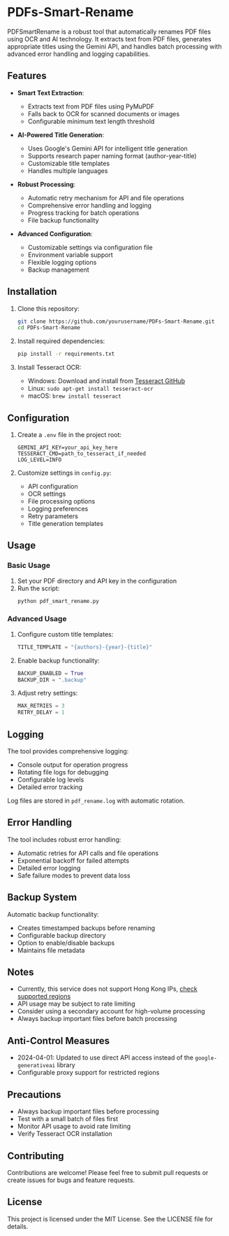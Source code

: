 # PDFs-Smart-Rename

PDFSmartRename is a robust tool that automatically renames PDF files using OCR and AI technology. It extracts text from PDF files, generates appropriate titles using the Gemini API, and handles batch processing with advanced error handling and logging capabilities.

## Features

- **Smart Text Extraction**: 
  - Extracts text from PDF files using PyMuPDF
  - Falls back to OCR for scanned documents or images
  - Configurable minimum text length threshold

- **AI-Powered Title Generation**:
  - Uses Google's Gemini API for intelligent title generation
  - Supports research paper naming format (author-year-title)
  - Customizable title templates
  - Handles multiple languages

- **Robust Processing**:
  - Automatic retry mechanism for API and file operations
  - Comprehensive error handling and logging
  - Progress tracking for batch operations
  - File backup functionality

- **Advanced Configuration**:
  - Customizable settings via configuration file
  - Environment variable support
  - Flexible logging options
  - Backup management

## Installation

1. Clone this repository:
   ```bash
   git clone https://github.com/yourusername/PDFs-Smart-Rename.git
   cd PDFs-Smart-Rename
   ```

2. Install required dependencies:
   ```bash
   pip install -r requirements.txt
   ```

3. Install Tesseract OCR:
   - Windows: Download and install from [Tesseract GitHub](https://github.com/UB-Mannheim/tesseract/wiki)
   - Linux: `sudo apt-get install tesseract-ocr`
   - macOS: `brew install tesseract`

## Configuration

1. Create a `.env` file in the project root:
   ```env
   GEMINI_API_KEY=your_api_key_here
   TESSERACT_CMD=path_to_tesseract_if_needed
   LOG_LEVEL=INFO
   ```

2. Customize settings in `config.py`:
   - API configuration
   - OCR settings
   - File processing options
   - Logging preferences
   - Retry parameters
   - Title generation templates

## Usage

### Basic Usage

1. Set your PDF directory and API key in the configuration
2. Run the script:
   ```bash
   python pdf_smart_rename.py
   ```

### Advanced Usage

1. Configure custom title templates:
   ```python
   TITLE_TEMPLATE = "{authors}-{year}-{title}"
   ```

2. Enable backup functionality:
   ```python
   BACKUP_ENABLED = True
   BACKUP_DIR = ".backup"
   ```

3. Adjust retry settings:
   ```python
   MAX_RETRIES = 3
   RETRY_DELAY = 1
   ```

## Logging

The tool provides comprehensive logging:
- Console output for operation progress
- Rotating file logs for debugging
- Configurable log levels
- Detailed error tracking

Log files are stored in `pdf_rename.log` with automatic rotation.

## Error Handling

The tool includes robust error handling:
- Automatic retries for API calls and file operations
- Exponential backoff for failed attempts
- Detailed error logging
- Safe failure modes to prevent data loss

## Backup System

Automatic backup functionality:
- Creates timestamped backups before renaming
- Configurable backup directory
- Option to enable/disable backups
- Maintains file metadata

## Notes

- Currently, this service does not support Hong Kong IPs, [check supported regions](https://ai.google.dev/available_regions)
- API usage may be subject to rate limiting
- Consider using a secondary account for high-volume processing
- Always backup important files before batch processing

## Anti-Control Measures
- 2024-04-01: Updated to use direct API access instead of the `google-generativeai` library
- Configurable proxy support for restricted regions

## Precautions
- Always backup important files before processing
- Test with a small batch of files first
- Monitor API usage to avoid rate limiting
- Verify Tesseract OCR installation

## Contributing

Contributions are welcome! Please feel free to submit pull requests or create issues for bugs and feature requests.

## License

This project is licensed under the MIT License. See the LICENSE file for details.